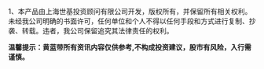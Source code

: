 1、本产品由上海世基投资顾问有限公司开发，版权所有，并保留所有相关权利。未经我公司明确的书面许可，任何单位和个人不得以任何手段和方式进行复制、抄袭、转载。违者，我公司保留追究其法律责任的权利。

**温馨提示：黄蓝带所有资讯内容仅供参考,不构成投资建议，股市有风险，入行需谨慎。**

